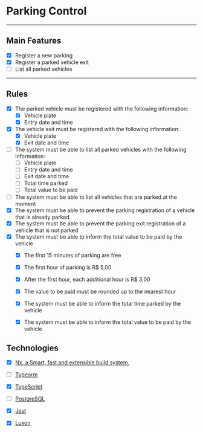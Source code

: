 # Parking Control

---
## Main Features

- [x] Register a new parking
- [x] Register a parked vehicle exit
- [ ] List all parked vehicles

---
## Rules

- [x] The parked vehicle must be registered with the following information:
    - [x] Vehicle plate
    - [x] Entry date and time
- [x] The vehicle exit must be registered with the following information:
    - [x] Vehicle plate
    - [x] Exit date and time
- [ ] The system must be able to list all parked vehicles with the following information:
    - [ ] Vehicle plate
    - [ ] Entry date and time
    - [ ] Exit date and time
    - [ ] Total time parked
    - [ ] Total value to be paid
- [ ] The system must be able to list all vehicles that are parked at the moment
- [x] The system must be able to prevent the parking registration of a vehicle that is already parked
- [x] The system must be able to prevent the parking exit registration of a vehicle that is not parked
- [x] The system must be able to inform the total value to be paid by the vehicle
    - [x] The first 15 minutes of parking are free
    - [x] The first hour of parking is R$ 5,00
    - [x] After the first hour, each additional hour is R$ 3,00
    - [x] The value to be paid must be rounded up to the nearest hour
    - [x] The system must be able to inform the total time parked by the vehicle
    - [x] The system must be able to inform the total value to be paid by the vehicle


## Technologies

- [x] [Nx, a Smart, fast and extensible build system.](https://nx.dev)
- [ ] [Typeorm](https://typeorm.io/)
- [x] [TypeScript](https://www.typescriptlang.org/)
- [ ] [PostgreSQL](https://www.postgresql.org/)
- [x] [Jest](https://jestjs.io/)
- [x] [Luxon](https://moment.github.io/luxon/)

